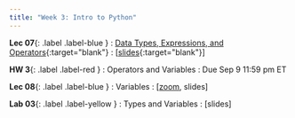 ```yaml
---
title: "Week 3: Intro to Python"
---
```



**Lec 07**{: .label .label-blue }
: [Data Types, Expressions, and Operators](https://edstem.org/us/courses/60560/lessons/115934){:target="blank"}
  : [[slides](https://drive.google.com/file/d/18U97w41XI1XoX_7icULuhxAQh10fDenW/view?usp=sharing){:target="blank"}\]

**HW 3**{: .label .label-red }
: Operators and Variables
  : Due Sep 9 11:59 pm ET

**Lec 08**{: .label .label-blue }
: Variables
  : [[zoom](https://morganstate.zoom.us/j/91916688161), slides]

**Lab 03**{: .label .label-yellow }
: Types and Variables
  : [slides]
